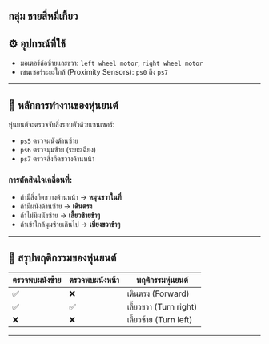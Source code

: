 ## กลุ่ม ชายสี่หมี่เกี้ยว
## ⚙️ อุปกรณ์ที่ใช้

- มอเตอร์ล้อซ้ายและขวา: `left wheel motor`, `right wheel motor`
- เซนเซอร์ระยะใกล้ (Proximity Sensors): `ps0` ถึง `ps7`

---

## 🤖 หลักการทำงานของหุ่นยนต์

หุ่นยนต์จะตรวจจับสิ่งรอบตัวด้วยเซนเซอร์:
- `ps5` ตรวจผนังด้านซ้าย
- `ps6` ตรวจมุมซ้าย (ระยะเฉียง)
- `ps7` ตรวจสิ่งกีดขวางด้านหน้า

### การตัดสินใจเคลื่อนที่:
- ถ้ามีสิ่งกีดขวางด้านหน้า → **หมุนขวาในที่**
- ถ้ามีผนังด้านซ้าย → **เดินตรง**
- ถ้าไม่มีผนังซ้าย → **เลี้ยวซ้ายช้าๆ**
- ถ้าเข้าใกล้มุมซ้ายเกินไป → **เบี่ยงขวาช้าๆ**

---

## 🧠 สรุปพฤติกรรมของหุ่นยนต์

| ตรวจพบผนังซ้าย | ตรวจพบผนังหน้า | พฤติกรรมหุ่นยนต์    |
|-----------------|-----------------|-----------------------|
| ✅               | ❌              | เดินตรง (Forward)     |
| ✅               | ✅              | เลี้ยวขวา (Turn right) |
| ❌               | ❌              | เลี้ยวซ้าย (Turn left) |

---
